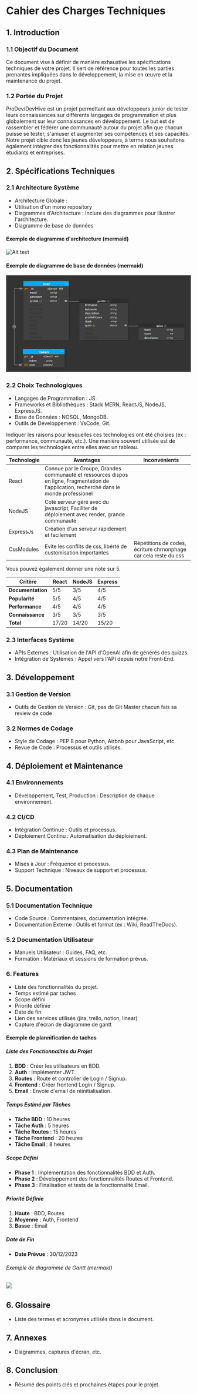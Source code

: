 # Cahier des Charges Techniques

## 1. Introduction

### 1.1 Objectif du Document

Ce document vise à définir de manière exhaustive les spécifications techniques de votre projet. Il sert de référence pour toutes les parties prenantes impliquées dans le développement, la mise en œuvre et la maintenance du projet.

### 1.2 Portée du Projet

ProDev/DevHive est un projet permettant aux développeurs junior de tester leurs connaissances sur différents langages de programmation et plus globalement sur leur connaissances en développement.
Le but est de rassembler et fédérer une communauté autour du projet afin que chacun puisse se tester, s'amuser et augmenter ses compétences et ses capacités.
Notre projet cible donc les jeunes développeurs, à terme nous souhaitons également intégrer des fonctionnalités pour mettre en relation jeunes étudiants et entreprises.

## 2. Spécifications Techniques

### 2.1 Architecture Système

- Architecture Globale :
- Utilisation d'un mono repository
- Diagrammes d'Architecture : Inclure des diagrammes pour illustrer l'architecture.
- Diagramme de base de données

#### Exemple de diagramme d'architecture (mermaid)

![Alt text](<Schéma architecture technique-1.png>)

#### Exemple de diagramme de base de données (mermaid)

![Alt text](<Schéma BDD.png>)

### 2.2 Choix Technologiques

- Langages de Programmation : JS.
- Frameworks et Bibliothèques : Stack MERN, ReactJS, NodeJS, ExpressJS.
- Base de Données : NOSQL, MongoDB.
- Outils de Développement : VsCode, Git.

Indiquer les raisons pour lesquelles ces technologies ont été choisies (ex : performance, communauté, etc.). Une manière souvent utilisée est de comparer les technologies entre elles avec un tableau.

| Technologie | Avantages                                                                                                                                    | Inconvénients                                                    |
| ----------- | -------------------------------------------------------------------------------------------------------------------------------------------- | ---------------------------------------------------------------- |
| React       | Connue par le Groupe, Grandes communauté et ressources dispos en ligne, Fragmentation de l'application, recherché dans le monde professionel |                                                                  |
| NodeJS      | Coté serveur géré avec du javascript, Faciliter de déploiement avec render, grande communauté                                                |                                                                  |
| ExpressJs   | Création d'un serveur rapidement et facilement                                                                                               |                                                                  |
| CssModules  | Evite les conflits de css, libérté de customisation importantes                                                                              | Répétitions de codes, écriture chrnonphage car cela reste du css |

Vous pouvez également donner une note sur 5.

| Critère           | React | NodeJS | Express |
| ----------------- | ----- | ------ | ------- |
| **Documentation** | 5/5   | 3/5    | 4/5     |
| **Popularité**    | 5/5   | 4/5    | 4/5     |
| **Performance**   | 4/5   | 4/5    | 4/5     |
| **Connaissance**  | 3/5   | 3/5    | 3/5     |
| **Total**         | 17/20 | 14/20  | 15/20   |

### 2.3 Interfaces Système

- APIs Externes : Utilisation de l'API d'OpenAI afin de générés des quizzs.
- Intégration de Systèmes : Appel vers l'API depuis notre Front-End.

## 3. Développement

### 3.1 Gestion de Version

- Outils de Gestion de Version : Git, pas de Git Master chacun fais sa review de code

### 3.2 Normes de Codage

- Style de Codage : PEP 8 pour Python, Airbnb pour JavaScript, etc.
- Revue de Code : Processus et outils utilisés.

## 4. Déploiement et Maintenance

### 4.1 Environnements

- Développement, Test, Production : Description de chaque environnement.

### 4.2 CI/CD

- Intégration Continue : Outils et processus.
- Déploiement Continu : Automatisation du déploiement.

### 4.3 Plan de Maintenance

- Mises à Jour : Fréquence et processus.
- Support Technique : Niveaux de support et processus.

## 5. Documentation

### 5.1 Documentation Technique

- Code Source : Commentaires, documentation intégrée.
- Documentation Externe : Outils et format (ex : Wiki, ReadTheDocs).

### 5.2 Documentation Utilisateur

- Manuels Utilisateur : Guides, FAQ, etc.
- Formation : Matériaux et sessions de formation prévus.

### 6. Features

- Liste des fonctionnalités du projet.
- Temps estimé par taches
- Scope défini
- Priorité définie
- Date de fin
- Lien des services utilisés (jira, trello, notion, linear)
- Capture d'écran de diagramme de gantt

#### Exemple de plannification de taches

##### Liste des Fonctionnalités du Projet

1. **BDD** : Créer les utilisateurs en BDD.
2. **Auth** : Implémenter JWT.
3. **Routes** : Route et controller de Login / Signup.
4. **Frontend** : Créer frontend Login / Signup.
5. **Email** : Envoie d'email de réinitialisation.

##### Temps Estimé par Tâches

- **Tâche BDD** : 10 heures
- **Tâche Auth** : 5 heures
- **Tâche Routes** : 15 heures
- **Tâche Frontend** : 20 heures
- **Tâche Email** : 8 heures

##### Scope Défini

- **Phase 1** : Implémentation des fonctionnalités BDD et Auth.
- **Phase 2** : Développement des fonctionnalités Routes et Frontend.
- **Phase 3** : Finalisation et tests de la fonctionnalité Email.

##### Priorité Définie

1. **Haute** : BDD, Routes
2. **Moyenne** : Auth, Frontend
3. **Basse** : Email

##### Date de Fin

- **Date Prévue** : 30/12/2023

###### Exemple de diagramme de Gantt (mermaid)

[![](https://mermaid.ink/img/pako:eNptkttOwzAMhl_Fyg03nYBxEOodUCaBmIQ4CIF6ExqvWKTOlLochHigPcdeDGeFqUxYvYhs_9-fOv40VXBoclNbFikZNITEI1x5yzSjygoFhuOaNOewhUngKqXYepLlou01zgpOQmysADxojKbTUVH0NXyvfJekGm-IL8hOVX2txRUMTmyb8FAoeLnAH-pp1HMEr9pOyFOrLl1sAVVQFNqQu8CYpdYn53YzGO-M90Y7u_oNzgebZsedPCPL-u_66nkz98tFowW1vLi_hc3Ircpfk51VwNBhL4N911OuQye4fRpYYvBeSZehJt6-oZrv5gmyxiXIeADZz-DAbV51EpWkA_szj9_kJntIn-Hwgof_sv--JJw1lnzfcsavgcBtYUqBuhKTkF29QJIOjFYtQ6-jfhgmMw3qQpDT7fpM2NLo2BssTa5HhzPbeSlNyV_aqsMINx9cmVxih5np5mmjCrJ1tI3JZ9a3mkVHEuK039jV4mZmbvkxhN-er29CtOG2?type=png)](https://mermaid.live/edit#pako:eNptkttOwzAMhl_Fyg03nYBxEOodUCaBmIQ4CIF6ExqvWKTOlLochHigPcdeDGeFqUxYvYhs_9-fOv40VXBoclNbFikZNITEI1x5yzSjygoFhuOaNOewhUngKqXYepLlou01zgpOQmysADxojKbTUVH0NXyvfJekGm-IL8hOVX2txRUMTmyb8FAoeLnAH-pp1HMEr9pOyFOrLl1sAVVQFNqQu8CYpdYn53YzGO-M90Y7u_oNzgebZsedPCPL-u_66nkz98tFowW1vLi_hc3Ircpfk51VwNBhL4N911OuQye4fRpYYvBeSZehJt6-oZrv5gmyxiXIeADZz-DAbV51EpWkA_szj9_kJntIn-Hwgof_sv--JJw1lnzfcsavgcBtYUqBuhKTkF29QJIOjFYtQ6-jfhgmMw3qQpDT7fpM2NLo2BssTa5HhzPbeSlNyV_aqsMINx9cmVxih5np5mmjCrJ1tI3JZ9a3mkVHEuK039jV4mZmbvkxhN-er29CtOG2)

## 6. Glossaire

- Liste des termes et acronymes utilisés dans le document.

## 7. Annexes

- Diagrammes, captures d'écran, etc.

## 8. Conclusion

- Résumé des points clés et prochaines étapes pour le projet.
